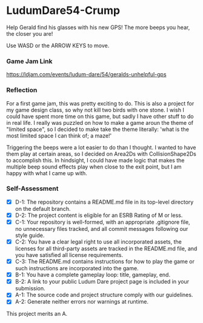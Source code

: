 # LudumDare54-Crump
Help Gerald find his glasses with his new GPS! The more beeps you hear, the closer you are!

Use WASD or the ARROW KEYS to move.

### Game Jam Link

https://ldjam.com/events/ludum-dare/54/geralds-unhelpful-gps

### Reflection

For a first game jam, this was pretty exciting to do. This is also a project for my game 
design class, so why not kill two birds with one stone. I wish I could have spent more 
time on this game, but sadly I have other stuff to do in real life. I really was puzzled
on how to make a game aroun the theme of "limited space", so I decided to make take the 
theme literally: 'what is the most limited space I can think of; a maze!'

Triggering the beeps were a lot easier to do than I thought. I wanted to have them play
at certain areas, so I decided on Area2Ds with CollisionShape2Ds to accomplish this. 
In hindsight, I could have made logic that makes the multiple beep sound effects play
when close to the exit point, but I am happy with what I came up with.

### Self-Assessment

- [X] D-1: The repository contains a README.md file in its top-level directory on the
      default branch.
- [X] D-2: The project content is eligible for an ESRB Rating of M or less.
- [X] C-1:  Your repository is well-formed, with an appropriate .gitignore file, no
      unnecessary files tracked, and all commit messages following our style guide.
- [X] C-2: You have a clear legal right to use all incorporated assets, the licenses for
      all third-party assets are tracked in the README.md file, and you have satisfied all
      license requirements.
- [X] C-3: The README.md contains instructions for how to play the game or such
      instructions are incorporated into the game.
- [X] B-1: You have a complete gameplay loop: title, gameplay, end.
- [X] B-2: A link to your public Ludum Dare project page is included in your submission.
- [X] A-1: The source code and project structure comply with our guidelines.
- [X] A-2: Generate neither errors nor warnings at runtime.

This project merits an A.
